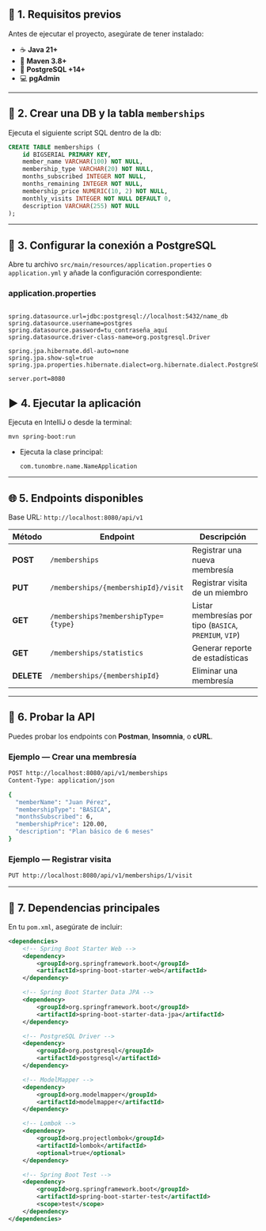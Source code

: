 ## 🚀 1. Requisitos previos
Antes de ejecutar el proyecto, asegúrate de tener instalado:
* ☕ **Java 21+**
* 🧰 **Maven 3.8+**
* 🐘 **PostgreSQL +14+**
* 💻 **pgAdmin**

---
## 🧱 2. Crear una DB y la tabla `memberships`

Ejecuta el siguiente script SQL dentro de la db:

```sql
CREATE TABLE memberships (
    id BIGSERIAL PRIMARY KEY,
    member_name VARCHAR(100) NOT NULL,
    membership_type VARCHAR(20) NOT NULL,
    months_subscribed INTEGER NOT NULL,
    months_remaining INTEGER NOT NULL,
    membership_price NUMERIC(10, 2) NOT NULL,
    monthly_visits INTEGER NOT NULL DEFAULT 0,
    description VARCHAR(255) NOT NULL
);
```

---

## 🔌 3. Configurar la conexión a PostgreSQL

Abre tu archivo `src/main/resources/application.properties` o `application.yml`
y añade la configuración correspondiente:

### **application.properties**

```properties

spring.datasource.url=jdbc:postgresql://localhost:5432/name_db
spring.datasource.username=postgres
spring.datasource.password=tu_contraseña_aquí
spring.datasource.driver-class-name=org.postgresql.Driver

spring.jpa.hibernate.ddl-auto=none
spring.jpa.show-sql=true
spring.jpa.properties.hibernate.dialect=org.hibernate.dialect.PostgreSQLDialect

server.port=8080
```

## ▶️ 4. Ejecutar la aplicación

Ejecuta en IntelliJ o desde la terminal:

```bash
mvn spring-boot:run
```

* Ejecuta la clase principal:

  ```
  com.tunombre.name.NameApplication
  ```

---

## 🌐 5. Endpoints disponibles

Base URL: `http://localhost:8080/api/v1`

| Método     | Endpoint                             | Descripción                                             |
| ---------- | ------------------------------------ | ------------------------------------------------------- |
| **POST**   | `/memberships`                       | Registrar una nueva membresía                           |
| **PUT**    | `/memberships/{membershipId}/visit`  | Registrar visita de un miembro                          |
| **GET**    | `/memberships?membershipType={type}` | Listar membresías por tipo (`BASICA`, `PREMIUM`, `VIP`) |
| **GET**    | `/memberships/statistics`            | Generar reporte de estadísticas                         |
| **DELETE** | `/memberships/{membershipId}`        | Eliminar una membresía                                  |

---

## 🧪 6. Probar la API

Puedes probar los endpoints con **Postman**, **Insomnia**, o **cURL**.

### Ejemplo — Crear una membresía

```bash
POST http://localhost:8080/api/v1/memberships
Content-Type: application/json

{
  "memberName": "Juan Pérez",
  "membershipType": "BASICA",
  "monthsSubscribed": 6,
  "membershipPrice": 120.00,
  "description": "Plan básico de 6 meses"
}
```

### Ejemplo — Registrar visita

```bash
PUT http://localhost:8080/api/v1/memberships/1/visit
```

---

## 🧰 7. Dependencias principales

En tu `pom.xml`, asegúrate de incluir:

```xml
<dependencies>
    <!-- Spring Boot Starter Web -->
    <dependency>
        <groupId>org.springframework.boot</groupId>
        <artifactId>spring-boot-starter-web</artifactId>
    </dependency>

    <!-- Spring Boot Starter Data JPA -->
    <dependency>
        <groupId>org.springframework.boot</groupId>
        <artifactId>spring-boot-starter-data-jpa</artifactId>
    </dependency>

    <!-- PostgreSQL Driver -->
    <dependency>
        <groupId>org.postgresql</groupId>
        <artifactId>postgresql</artifactId>
    </dependency>

    <!-- ModelMapper -->
    <dependency>
        <groupId>org.modelmapper</groupId>
        <artifactId>modelmapper</artifactId>
    </dependency>

    <!-- Lombok -->
    <dependency>
        <groupId>org.projectlombok</groupId>
        <artifactId>lombok</artifactId>
        <optional>true</optional>
    </dependency>

    <!-- Spring Boot Test -->
    <dependency>
        <groupId>org.springframework.boot</groupId>
        <artifactId>spring-boot-starter-test</artifactId>
        <scope>test</scope>
    </dependency>
</dependencies>
```
